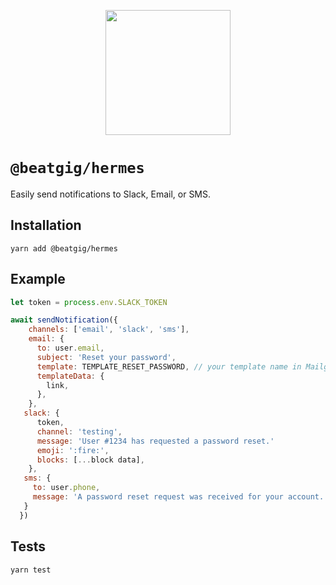 <p align="center">
  <img width="200" height="200" src="https://i.imgur.com/BQ4A3bS.png">
</p>

# `@beatgig/hermes`

Easily send notifications to Slack, Email, or SMS.

## Installation

`yarn add @beatgig/hermes`

## Example

```javascript
let token = process.env.SLACK_TOKEN

await sendNotification({
    channels: ['email', 'slack', 'sms'],
    email: {
      to: user.email,
      subject: 'Reset your password',
      template: TEMPLATE_RESET_PASSWORD, // your template name in Mailgun
      templateData: {
        link,
      },
    },
   slack: {
      token,
      channel: 'testing',
      message: 'User #1234 has requested a password reset.'
      emoji: ':fire:',
      blocks: [...block data],
    },
   sms: {
     to: user.phone,
     message: 'A password reset request was received for your account.'
   }
  })
```

## Tests

```bash
yarn test
```
